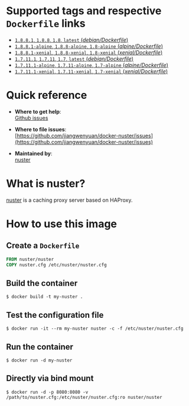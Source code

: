 # Supported tags and respective `Dockerfile` links

- [`1.8.8.1`, `1.8.8`, `1.8`, `latest` (*debian/Dockerfile*)](https://github.com/jiangwenyuan/docker-nuster/blob/master/debian/Dockerfile)
- [`1.8.8.1-alpine`, `1.8.8-alpine`, `1.8-alpine` (*alpine/Dockerfile*)](https://github.com/jiangwenyuan/docker-nuster/blob/master/alpine/Dockerfile)
- [`1.8.8.1-xenial`, `1.8.8-xenial`, `1.8-xenial` (*xenial/Dockerfile*)](https://github.com/jiangwenyuan/docker-nuster/blob/master/xenial/Dockerfile)
- [`1.7.11.1`, `1.7.11`, `1.7`, `latest` (*debian/Dockerfile*)](https://github.com/jiangwenyuan/docker-nuster/blob/1fd318c26dc2a67be2e33f0b02d1dacfbb19d83e/debian/Dockerfile)
- [`1.7.11.1-alpine`, `1.7.11-alpine`, `1.7-alpine` (*alpine/Dockerfile*)](https://github.com/jiangwenyuan/docker-nuster/blob/1fd318c26dc2a67be2e33f0b02d1dacfbb19d83e/alpine/Dockerfile)
- [`1.7.11.1-xenial`, `1.7.11-xenial`, `1.7-xenial` (*xenial/Dockerfile*)](https://github.com/jiangwenyuan/docker-nuster/blob/1fd318c26dc2a67be2e33f0b02d1dacfbb19d83e/xenial/Dockerfile)

# Quick reference

- **Where to get help**:  
  [Github issues](https://github.com/jiangwenyuan/nuster/issues)

- **Where to file issues**:  
  [https://github.com/jiangwenyuan/docker-nuster/issues](https://github.com/jiangwenyuan/docker-nuster/issues)

- **Maintained by**:  
  [nuster](https://github.com/jiangwenyuan)

# What is nuster?

[nuster](https://github.com/jiangwenyuan/nuster) is a caching proxy server based on HAProxy.


# How to use this image

## Create a `Dockerfile`

```Dockerfile
FROM nuster/nuster
COPY nuster.cfg /etc/nuster/nuster.cfg
```

## Build the container

```console
$ docker build -t my-nuster .
```

## Test the configuration file

```console
$ docker run -it --rm my-nuster nuster -c -f /etc/nuster/nuster.cfg
```

## Run the container

```console
$ docker run -d my-nuster
```

## Directly via bind mount

```console
$ docker run -d -p 8080:8080 -v /path/to/nuster.cfg:/etc/nuster/nuster.cfg:ro nuster/nuster
```
